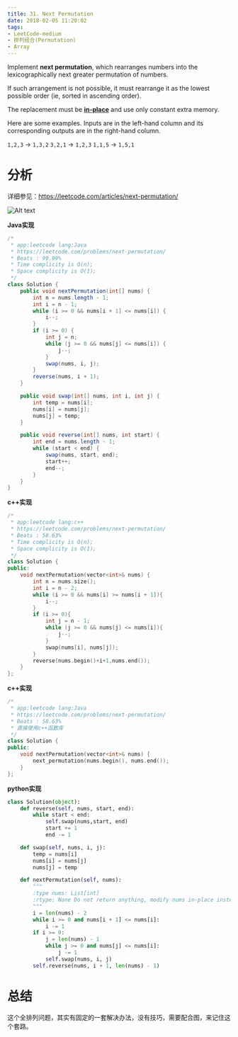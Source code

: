 ```yaml
---
title: 31. Next Permutation
date: 2018-02-05 11:20:02
tags:
- LeetCode-medium
- 排列组合(Permutation)
- Array
---
```


Implement **next permutation**, which rearranges numbers into the lexicographically next greater permutation of numbers.

If such arrangement is not possible, it must rearrange it as the lowest possible order (ie, sorted in ascending order).

The replacement must be **[in-place](http://en.wikipedia.org/wiki/In-place_algorithm)** and use only constant extra memory.

Here are some examples. Inputs are in the left-hand column and its corresponding outputs are in the right-hand column.

`1,2,3` → `1,3,2`
`3,2,1` → `1,2,3`
`1,1,5` → `1,5,1`

<!-- more -->

# 分析

详细参见：https://leetcode.com/articles/next-permutation/

![Alt text](/images/31_nums_graph.png)

**Java实现**

```java
/*
 * app:leetcode lang:Java
 * https://leetcode.com/problems/next-permutation/
 * Beats : 99.99%
 * Time complicity is O(n);
 * Space complicity is O(1);
 */
class Solution {
    public void nextPermutation(int[] nums) {
        int n = nums.length - 1;
        int i = n - 1;
        while (i >= 0 && nums[i + 1] <= nums[i]) {
            i--;
        }
        if (i >= 0) {
            int j = n;
            while (j >= 0 && nums[j] <= nums[i]) {
                j--;
            }
            swap(nums, i, j);
        }
        reverse(nums, i + 1);
    }

    public void swap(int[] nums, int i, int j) {
        int temp = nums[i];
        nums[i] = nums[j];
        nums[j] = temp;
    }

    public void reverse(int[] nums, int start) {
        int end = nums.length - 1;
        while (start < end) {
            swap(nums, start, end);
            start++;
            end--;
        }
    }
}
```

**c++实现**

```c++
/*
 * app:leetcode lang:c++
 * https://leetcode.com/problems/next-permutation/
 * Beats : 58.63%
 * Time complicity is O(n);
 * Space complicity is O(1);
 */
class Solution {
public:
	void nextPermutation(vector<int>& nums) {
		int n = nums.size();
		int i = n - 2;
		while (i >= 0 && nums[i] >= nums[i + 1]){
			i--;
		}
		if (i >= 0){
			int j = n - 1;
			while (j >= 0 && nums[j] <= nums[i]){
				j--;
			}
			swap(nums[i], nums[j]);
		}
		reverse(nums.begin()+i+1,nums.end());
	}
};
```

**c++实现**

```c++
/*
 * app:leetcode lang:Java
 * https://leetcode.com/problems/next-permutation/
 * Beats : 58.63%
 * 直接使用c++函数库
 */
class Solution {
public:
    void nextPermutation(vector<int>& nums) {
        next_permutation(nums.begin(), nums.end());
    }
};
```

**python实现**

```python
class Solution(object):
    def reverse(self, nums, start, end):
        while start < end:
            self.swap(nums,start, end)
            start += 1
            end -= 1

    def swap(self, nums, i, j):
        temp = nums[i]
        nums[i] = nums[j]
        nums[j] = temp

    def nextPermutation(self, nums):
        """
        :type nums: List[int]
        :rtype: None Do not return anything, modify nums in-place instead.
        """
        i = len(nums) - 2
        while i >= 0 and nums[i + 1] <= nums[i]:
            i -= 1
        if i >= 0:
            j = len(nums) - 1
            while j >= 0 and nums[j] <= nums[i]:
                j -= 1
            self.swap(nums, i, j)
        self.reverse(nums, i + 1, len(nums) - 1)

```

# 总结

这个全排列问题，其实有固定的一套解决办法，没有技巧，需要配合图，来记住这个套路。